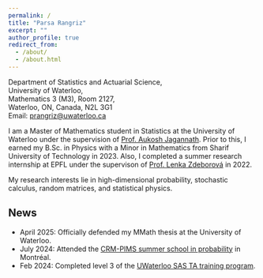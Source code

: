 ```yaml
---
permalink: /
title: "Parsa Rangriz"
excerpt: ""
author_profile: true
redirect_from: 
  - /about/
  - /about.html
---
```

Department of Statistics and Actuarial Science,\
University of Waterloo,\
Mathematics 3 (M3), Room 2127,\
Waterloo, ON, Canada, N2L 3G1\
Email: [prangriz@uwaterloo.ca](mailto:prangriz@uwaterloo.ca)

I am a Master of Mathematics student in Statistics at the University of Waterloo under the supervision of [Prof. Aukosh Jagannath](https://aukosh.github.io/). Prior to this, I earned my B.Sc. in Physics with a Minor in Mathematics from Sharif University of Technology in 2023. Also, I completed a summer research internship at EPFL under the supervison of [Prof. Lenka Zdeborová](https://people.epfl.ch/lenka.zdeborova/?lang=en) in 2022.  

My research interests lie in high-dimensional probability, stochastic calculus, random matrices, and statistical physics. 

## News
- April 2025: Officially defended my MMath thesis at the University of Waterloo.
- July 2024: Attended the [CRM-PIMS summer school in probability](https://personal.math.ubc.ca/~angel/ssprob24/) in Montréal.
- Feb 2024: Completed level 3 of the [UWaterloo SAS TA training program](https://uwaterloo.ca/statistics-and-actuarial-science/graduate-studies/resources-students/teaching-assistants-program/training-and-development).
